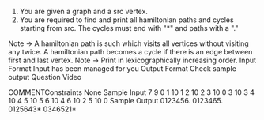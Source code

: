 1. You are given a graph and a src vertex.
2. You are required to find and print all hamiltonian paths and cycles starting from src. The cycles must end with "*" and paths with a "."

Note -> A hamiltonian path is such which visits all vertices without visiting any twice. A hamiltonian path becomes a cycle if there is an edge between first and last vertex.
Note -> Print in lexicographically increasing order.
Input Format
Input has been managed for you
Output Format
Check sample output
Question Video

  COMMENTConstraints
None
Sample Input
7
9
0 1 10
1 2 10
2 3 10
0 3 10
3 4 10
4 5 10
5 6 10
4 6 10
2 5 10
0
Sample Output
0123456.
0123465.
0125643*
0346521*
